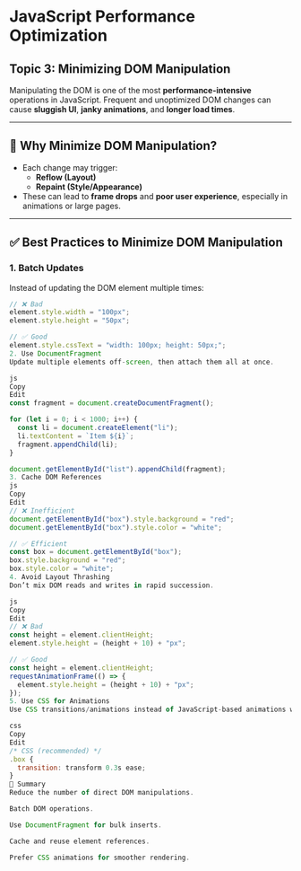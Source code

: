 # JavaScript Performance Optimization  
## Topic 3: Minimizing DOM Manipulation

Manipulating the DOM is one of the most **performance-intensive** operations in JavaScript. Frequent and unoptimized DOM changes can cause **sluggish UI**, **janky animations**, and **longer load times**.

---

## 🚨 Why Minimize DOM Manipulation?

- Each change may trigger:
  - **Reflow (Layout)**
  - **Repaint (Style/Appearance)**
- These can lead to **frame drops** and **poor user experience**, especially in animations or large pages.

---

## ✅ Best Practices to Minimize DOM Manipulation

### 1. **Batch Updates**
Instead of updating the DOM element multiple times:

```js
// ❌ Bad
element.style.width = "100px";
element.style.height = "50px";

// ✅ Good
element.style.cssText = "width: 100px; height: 50px;";
2. Use DocumentFragment
Update multiple elements off-screen, then attach them all at once.

js
Copy
Edit
const fragment = document.createDocumentFragment();

for (let i = 0; i < 1000; i++) {
  const li = document.createElement("li");
  li.textContent = `Item ${i}`;
  fragment.appendChild(li);
}

document.getElementById("list").appendChild(fragment);
3. Cache DOM References
js
Copy
Edit
// ❌ Inefficient
document.getElementById("box").style.background = "red";
document.getElementById("box").style.color = "white";

// ✅ Efficient
const box = document.getElementById("box");
box.style.background = "red";
box.style.color = "white";
4. Avoid Layout Thrashing
Don’t mix DOM reads and writes in rapid succession.

js
Copy
Edit
// ❌ Bad
const height = element.clientHeight;
element.style.height = (height + 10) + "px";

// ✅ Good
const height = element.clientHeight;
requestAnimationFrame(() => {
  element.style.height = (height + 10) + "px";
});
5. Use CSS for Animations
Use CSS transitions/animations instead of JavaScript-based animations when possible — they’re more GPU-optimized.

css
Copy
Edit
/* CSS (recommended) */
.box {
  transition: transform 0.3s ease;
}
🧠 Summary
Reduce the number of direct DOM manipulations.

Batch DOM operations.

Use DocumentFragment for bulk inserts.

Cache and reuse element references.

Prefer CSS animations for smoother rendering.